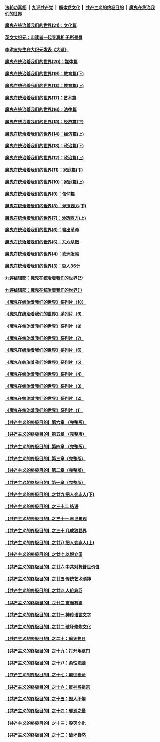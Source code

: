 

####  [法轮功真相](../../../../basic/blob/master/README.md?t=01061601) &nbsp;|&nbsp; [九评共产党](../../../../9ping.md/blob/master/README.md?t=01061601) &nbsp;|&nbsp; [解体党文化](../../../../jtdwh.md/blob/master/README.md?t=01061601)  &nbsp;|&nbsp; [共产主义的终极目的](../../../../gczydzjmd.md/blob/master/README.md?t=01061601) &nbsp;|&nbsp; [魔鬼在统治我们的世界](../../../../mgztzwmdsj.md/blob/master/README.md?t=01061601) 

#### [魔鬼在统治着我们的世界(21)：文化篇](../pages/nsc422/n10597706.md?t=01061601) 

#### [英文大纪元：和读者一起寻真相 无所畏惧](../pages/nsc422/n12542027.md?t=01061601) 

#### [李洪志先生在大纪元发表《大选》](../pages/nsc422/n12534746.md?t=01061601) 

#### [魔鬼在统治着我们的世界(20)：媒体篇](../pages/nsc422/n10586579.md?t=01061601) 

#### [魔鬼在统治着我们的世界(19)：教育篇(下)](../pages/nsc422/n10564808.md?t=01061601) 

#### [魔鬼在统治着我们的世界(18)：教育篇(上)](../pages/nsc422/n10526970.md?t=01061601) 

#### [魔鬼在统治着我们的世界(17)：艺术篇](../pages/nsc422/n10499093.md?t=01061601) 

#### [魔鬼在统治着我们的世界(16)：法律篇](../pages/nsc422/n10485969.md?t=01061601) 

#### [魔鬼在统治着我们的世界(15)：经济篇(下)](../pages/nsc422/n10469975.md?t=01061601) 

#### [魔鬼在统治着我们的世界(14)：经济篇(上)](../pages/nsc422/n10457370.md?t=01061601) 

#### [魔鬼在统治着我们的世界(13)：政治篇(下)](../pages/nsc422/n10448270.md?t=01061601) 

#### [魔鬼在统治着我们的世界(12)：政治篇(上)](../pages/nsc422/n10444576.md?t=01061601) 

#### [魔鬼在统治着我们的世界(11)：家庭篇(下)](../pages/nsc422/n10440961.md?t=01061601) 

#### [魔鬼在统治着我们的世界(10)：家庭篇(上)](../pages/nsc422/n10435448.md?t=01061601) 

#### [魔鬼在统治着我们的世界(9)：信仰篇](../pages/nsc422/n10432159.md?t=01061601) 

#### [魔鬼在统治着我们的世界(8)：渗透西方(下)](../pages/nsc422/n10429603.md?t=01061601) 

#### [魔鬼在统治着我们的世界(7)：渗透西方(上)](../pages/nsc422/n10426013.md?t=01061601) 

#### [魔鬼在统治着我们的世界(6)：输出革命](../pages/nsc422/n10421536.md?t=01061601) 

#### [魔鬼在统治着我们的世界(5)：东方杀戮](../pages/nsc422/n10417707.md?t=01061601) 

#### [魔鬼在统治着我们的世界(4)：欧洲发端](../pages/nsc422/n10414890.md?t=01061601) 

#### [魔鬼在统治着我们的世界(3)：毁人36计](../pages/nsc422/n10411583.md?t=01061601) 

#### [九评编辑部：魔鬼在统治着我们的世界(2)](../pages/nsc422/n10410036.md?t=01061601) 

#### [九评编辑部：魔鬼在统治着我们的世界(1)](../pages/nsc422/n10406825.md?t=01061601) 

#### [《魔鬼在统治着我们的世界》系列片（10）](../pages/nsc422/n12292670.md?t=01061601) 

#### [《魔鬼在统治着我们的世界》系列片（9）](../pages/nsc422/n12290859.md?t=01061601) 

#### [《魔鬼在统治着我们的世界》系列片（8）](../pages/nsc422/n12287445.md?t=01061601) 

#### [《魔鬼在统治着我们的世界》系列片（7）](../pages/nsc422/n12283425.md?t=01061601) 

#### [《魔鬼在统治着我们的世界》系列片（6）](../pages/nsc422/n12282314.md?t=01061601) 

#### [《魔鬼在统治着我们的世界》系列片（5）](../pages/nsc422/n12281419.md?t=01061601) 

#### [《魔鬼在统治着我们的世界》系列片（4）](../pages/nsc422/n12274024.md?t=01061601) 

#### [《魔鬼在统治着我们的世界》系列片（3）](../pages/nsc422/n12271322.md?t=01061601) 

#### [《魔鬼在统治着我们的世界》系列片（2）](../pages/nsc422/n12269049.md?t=01061601) 

#### [《魔鬼在统治着我们的世界》系列片（1）](../pages/nsc422/n12267575.md?t=01061601) 

#### [【共产主义的终极目的】第六章 （完整版）](../pages/nsc422/n11428913.md?t=01061601) 

#### [【共产主义的终极目的】第五章 （完整版）](../pages/nsc422/n11428912.md?t=01061601) 

#### [【共产主义的终极目的】第四章 （完整版）](../pages/nsc422/n11428907.md?t=01061601) 

#### [【共产主义的终极目的】第三章（完整版）](../pages/nsc422/n11428848.md?t=01061601) 

#### [【共产主义的终极目的】第二章（完整版）](../pages/nsc422/n11428831.md?t=01061601) 

#### [【共产主义的终极目的】第一章（完整版）](../pages/nsc422/n11417651.md?t=01061601) 

#### [【共产主义的终极目的】之廿九 把人变非人(下)](../pages/nsc422/n11344140.md?t=01061601) 

#### [【共产主义的终极目的】之三十二 结语](../pages/nsc422/n11360535.md?t=01061601) 

#### [【共产主义的终极目的】之三十一 末世景观](../pages/nsc422/n11351129.md?t=01061601) 

#### [【共产主义的终极目的】之三十 几成狼世界](../pages/nsc422/n11348280.md?t=01061601) 

#### [【共产主义的终极目的】之廿八 把人变非人(上)](../pages/nsc422/n11340492.md?t=01061601) 

#### [【共产主义的终极目的】之廿七 以恨立国](../pages/nsc422/n11336944.md?t=01061601) 

#### [【共产主义的终极目的】之廿六 中共对抗普世价值](../pages/nsc422/n11324785.md?t=01061601) 

#### [【共产主义的终极目的】之廿五 传统艺术颂神](../pages/nsc422/n11296396.md?t=01061601) 

#### [【共产主义的终极目的】之廿四 人伦典范](../pages/nsc422/n11296397.md?t=01061601) 

#### [【共产主义的终极目的】之廿三 富而有德](../pages/nsc422/n11283598.md?t=01061601) 

#### [【共产主义的终极目的】之廿一 神传语言文字](../pages/nsc422/n11263265.md?t=01061601) 

#### [【共产主义的终极目的】之廿二 破坏修炼文化](../pages/nsc422/n11245728.md?t=01061601) 

#### [【共产主义的终极目的】之二十：偷天换日](../pages/nsc422/n11238846.md?t=01061601) 

#### [【共产主义的终极目的】之十九：打开地狱门](../pages/nsc422/n11206376.md?t=01061601) 

#### [【共产主义的终极目的】之十八：柔性洗脑](../pages/nsc422/n11199994.md?t=01061601) 

#### [【共产主义的终极目的】之十七：颠倒善恶](../pages/nsc422/n11179782.md?t=01061601) 

#### [【共产主义的终极目的】之十六：反神骂祖宗](../pages/nsc422/n11166798.md?t=01061601) 

#### [【共产主义的终极目的】之十五：毁人不倦](../pages/nsc422/n11166792.md?t=01061601) 

#### [【共产主义的终极目的】之十四：邪恶之最](../pages/nsc422/n11150249.md?t=01061601) 

#### [【共产主义的终极目的】之十三：毁灭文化](../pages/nsc422/n11135227.md?t=01061601) 

#### [【共产主义的终极目的】之十二：破坏自然](../pages/nsc422/n11135214.md?t=01061601) 


